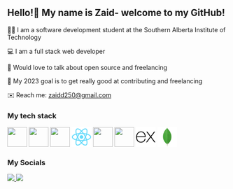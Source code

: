 ## Hello!👋 My name is Zaid- welcome to my GitHub!

🧑‍🎓 I am a software development student at the Southern Alberta Institute of Technology 				

💻 I am a full stack web developer   

💬 Would love to talk about open source and freelancing    

📌 My 2023 goal is to get really good at contributing and freelancing    

✉️ Reach me: zaidd250@gmail.com 


### My tech stack
<p>
	<img src="https://cdn.jsdelivr.net/gh/devicons/devicon/icons/html5/html5-original.svg" width="45" height="45"/>
	<img src="https://cdn.jsdelivr.net/gh/devicons/devicon/icons/css3/css3-original.svg" width="45" height="45"/>
	<img src="https://cdn.jsdelivr.net/gh/devicons/devicon/icons/javascript/javascript-original.svg" width="45" height="45"/>
	<img src="https://github.com/devicons/devicon/blob/v2.15.1/icons/react/react-original.svg" width="45" height="45"/>
	<img src="https://cdn.jsdelivr.net/gh/devicons/devicon/icons/tailwindcss/tailwindcss-plain.svg" width="45" height="45"/>
	<img src="https://cdn.jsdelivr.net/gh/devicons/devicon/icons/nodejs/nodejs-original-wordmark.svg" width="45" height="45"/>
	<img src="https://github.com/devicons/devicon/blob/1119b9f84c0290e0f0b38982099a2bd027a48bf1/icons/express/express-original.svg" width="45" height="45"/>
	<img src="https://github.com/devicons/devicon/blob/1119b9f84c0290e0f0b38982099a2bd027a48bf1/icons/mongodb/mongodb-original.svg" width="45" height="45"/>
</p>

### My Socials
<p>
	<a href="https://twitter.com/zaidahmad__dev" target="_blank">
		<img src="https://cdn2.iconfinder.com/data/icons/social-aquiocons/512/Aquicon-Twitter.png" width=60>
	</a>
	<a href="https://www.linkedin.com/in/zaidahmad25" target="_blank"><img src="https://cdn2.iconfinder.com/data/icons/social-aquiocons/512/Aquicon-Linkedin.png" width=60></a>
</p>
